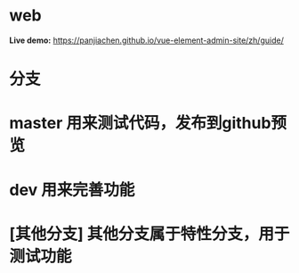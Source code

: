 # web

**Live demo:** https://panjiachen.github.io/vue-element-admin-site/zh/guide/

# 分支

# master 用来测试代码，发布到github预览
# dev 用来完善功能
# [其他分支] 其他分支属于特性分支，用于测试功能
